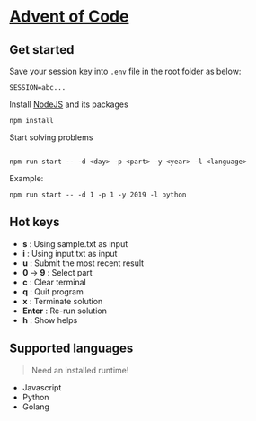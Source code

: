 # [Advent of Code](https://adventofcode.com/)
## Get started
Save your session key into `.env` file in the root folder as below:
```
SESSION=abc...
```
Install [NodeJS](https://nodejs.dev/en/learn/how-to-install-nodejs/) and its packages
```
npm install
```
Start solving problems
```

npm run start -- -d <day> -p <part> -y <year> -l <language>
```
Example:
```
npm run start -- -d 1 -p 1 -y 2019 -l python
```
## Hot keys
* **s** : Using sample.txt as input
* **i** : Using input.txt as input
* **u** : Submit the most recent result
* **0** ->  **9** : Select part
* **c** : Clear terminal
* **q** : Quit program
* **x** : Terminate solution
* **Enter** : Re-run solution
* **h** : Show helps

## Supported languages
> Need an installed runtime!
* Javascript
* Python
* Golang
